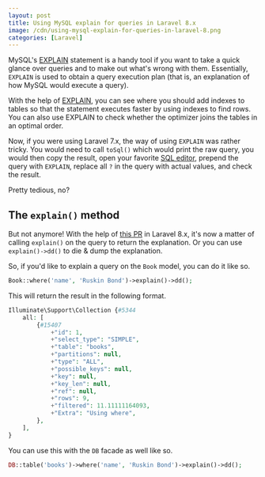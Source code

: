 ```yaml
---
layout: post
title: Using MySQL explain for queries in Laravel 8.x
image: /cdn/using-mysql-explain-for-queries-in-laravel-8.png
categories: [Laravel]
---
```


MySQL's [EXPLAIN](https://dev.mysql.com/doc/refman/5.7/en/explain.html) statement is a handy tool if you want to take a quick glance over queries and to make out what's wrong with them. Essentially, `EXPLAIN` is used to obtain a query execution plan (that is, an explanation of how MySQL would execute a query).

With the help of [EXPLAIN](https://dev.mysql.com/doc/refman/5.7/en/explain.html), you can see where you should add indexes to tables so that the statement executes faster by using indexes to find rows. You can also use EXPLAIN to check whether the optimizer joins the tables in an optimal order.

Now, if you were using Laravel 7.x, the way of using `EXPLAIN` was rather tricky. You would need to call `toSql()` which would print the raw query, you would then copy the result, open your favorite [SQL editor](https://www.mysql.com/products/workbench/), prepend the query with `EXPLAIN`, replace all `?` in the query with actual values, and check the result. 

Pretty tedious, no?

## The `explain()` method

But not anymore! With the help of [this PR](https://github.com/laravel/framework/pull/34969) in Laravel 8.x, it's now a matter of calling `explain()` on the query to return the explanation. Or you can use `explain()->dd()` to die & dump the explanation.

So, if you'd like to explain a query on the `Book` model, you can do it like so.

```php
Book::where('name', 'Ruskin Bond')->explain()->dd();
```

This will return the result in the following format.

```php
Illuminate\Support\Collection {#5344
    all: [
        {#15407
            +"id": 1,
            +"select_type": "SIMPLE",
            +"table": "books",
            +"partitions": null,
            +"type": "ALL",
            +"possible_keys": null,
            +"key": null,
            +"key_len": null,
            +"ref": null,
            +"rows": 9,
            +"filtered": 11.11111164093,
            +"Extra": "Using where",
        },
    ],
}
```

You can use this with the `DB` facade as well like so.

```php
DB::table('books')->where('name', 'Ruskin Bond')->explain()->dd();
```